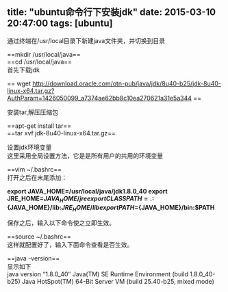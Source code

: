 title: "ubuntu命令行下安装jdk"
date: 2015-03-10 20:47:00
tags: [ubuntu]
---
通过终端在/usr/local目录下新建java文件夹，并切换到目录

==mkdir /usr/local/java==<br />
==cd /usr/local/java==<br />
首先下载jdk

== wget http://download.oracle.com/otn-pub/java/jdk/8u40-b25/jdk-8u40-linux-x64.tar.gz?AuthParam=1426050099_a7374ae62bb8c10ea270621a31e5a344 ==

安装tar,解压压缩包

==apt-get install tar==<br />
==tar xvf jdk-8u40-linux-x64.tar.gz== <br />

设置jdk环境变量<br />
这里采用全局设置方法，它是是所有用户的共用的环境变量

==vim ~/.bashrc==<br />
打开之后在末尾添加：

**export JAVA_HOME=/usr/local/java/jdk1.8.0_40
export JRE_HOME=${JAVA_HOME}/jre
export CLASSPATH=.:${JAVA_HOME}/lib:${JRE_HOME}/lib
export PATH=${JAVA_HOME}/bin:$PATH**

保存之后，输入以下命令使之立即生效。

==source ~/.bashrc==<br />
这样就配置好了，输入下面命令查看是否生效。

==java -version==  <br />
显示如下<br />
java version “1.8.0_40″
Java(TM) SE Runtime Environment (build 1.8.0_40-b25)
Java HotSpot(TM) 64-Bit Server VM (build 25.40-b25, mixed mode)